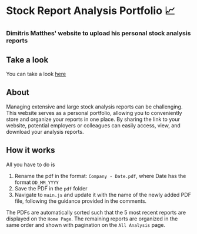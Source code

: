 # Stock Report Analysis Portfolio 📈
### Dimitris Matthes' website to upload his personal stock analysis reports  
## Take a look
You can take a look [here](https://dimitrismatthes.vercel.app/)  
## About  
Managing extensive and large stock analysis reports can be challenging. This website serves as a personal portfolio, allowing you to conveniently store and organize your reports in one place. By sharing the link to your website, potential employers or colleagues can easily access, view, and download your analysis reports.  
## How it works  
All you have to do is  
1) Rename the pdf in the format: `Company - Date.pdf`, where Date has the format `DD_MM_YYYY`
2) Save the PDF in the `pdf` folder
3) Navigate to `main.js` and update it with the name of the newly added PDF file, following the guidance provided in the comments.
  
The PDFs are automatically sorted such that the 5 most recent reports are displayed on the `Home Page`. The remaining reports are organized in the same order and shown with pagination on the `All Analysis` page.  
